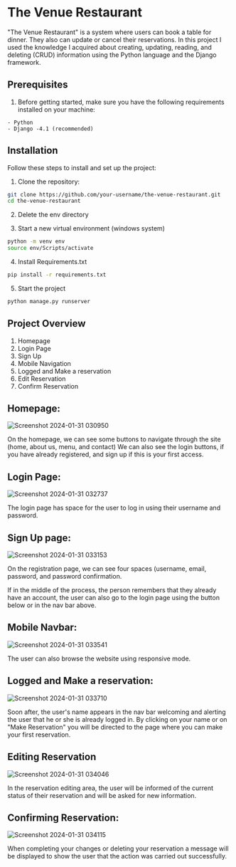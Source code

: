 # The Venue Restaurant

"The Venue Restaurant" is a system where users can book a table for dinner. They also can update or cancel their reservations.
In this project I used the knowledge I acquired about creating, updating, reading, and deleting (CRUD) information using the Python language and the Django framework.


## Prerequisites

1. Before getting started, make sure you have the following requirements installed on your machine:
```
- Python
- Django -4.1 (recommended)
```
## Installation

Follow these steps to install and set up the project:

1. Clone the repository:

```bash
git clone https://github.com/your-username/the-venue-restaurant.git
cd the-venue-restaurant
```
2. Delete the env directory
  
3. Start a new virtual environment (windows system)
```bash
python -m venv env
source env/Scripts/activate
```

4. Install Requirements.txt
```bash
pip install -r requirements.txt
```

5. Start the project
```bash
python manage.py runserver
```
   

## Project Overview
1. Homepage
2. Login Page
3. Sign Up
4. Mobile Navigation
5. Logged and Make a reservation
6. Edit Reservation
7. Confirm Reservation

## Homepage:
![Screenshot 2024-01-31 030950](https://github.com/felipesimao1/The-Venue-Restaurant/assets/31260554/13b91797-89da-4fc3-974f-d9e7b2f0aadc)

On the homepage, we can see some buttons to navigate through the site (home, about us, menu, and contact)
We can also see the login buttons, if you have already registered, and sign up if this is your first access.

## Login Page:
![Screenshot 2024-01-31 032737](https://github.com/felipesimao1/The-Venue-Restaurant/assets/31260554/679c609e-f5a5-4b31-90ed-d83fc6f33c14)

The login page has space for the user to log in using their username and password.

## Sign Up page:
![Screenshot 2024-01-31 033153](https://github.com/felipesimao1/The-Venue-Restaurant/assets/31260554/70658caa-2f4e-4275-b848-a79b0ea157bd)

On the registration page, we can see four spaces (username, email, password, and password confirmation.

If in the middle of the process, the person remembers that they already have an account, the user can also go to the login page using the button below or in the nav bar above.

## Mobile Navbar:
![Screenshot 2024-01-31 033541](https://github.com/felipesimao1/The-Venue-Restaurant/assets/31260554/5f6c028f-99d8-4e78-a6fc-331174b0b969)

The user can also browse the website using responsive mode.

## Logged and Make a reservation:
![Screenshot 2024-01-31 033710](https://github.com/felipesimao1/The-Venue-Restaurant/assets/31260554/55531c61-74eb-44b7-bc95-2af9963ab0a5)

Soon after, the user's name appears in the nav bar welcoming and alerting the user that he or she is already logged in. By clicking on your name or on "Make Reservation" you will be directed to the page where you can make your first reservation.

## Editing Reservation
![Screenshot 2024-01-31 034046](https://github.com/felipesimao1/The-Venue-Restaurant/assets/31260554/37b16a2d-5ffd-4f66-ae9e-c4123e20a693)

In the reservation editing area, the user will be informed of the current status of their reservation and will be asked for new information.

## Confirming Reservation:
![Screenshot 2024-01-31 034115](https://github.com/felipesimao1/The-Venue-Restaurant/assets/31260554/b0dd103d-6e4a-4c6e-8dd3-cce5e00ebdaf)

When completing your changes or deleting your reservation a message will be displayed to show the user that the action was carried out successfully.



